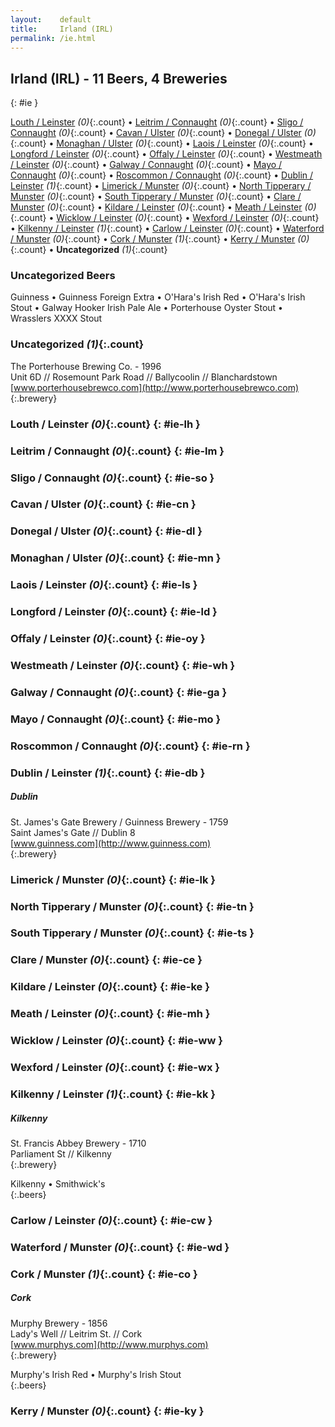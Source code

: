 ```yaml
---
layout:    default
title:     Irland (IRL)
permalink: /ie.html
---
```


## Irland (IRL) - 11 Beers, 4 Breweries
{: #ie }


[Louth / Leinster](#ie-lh) _(0)_{:.count} • [Leitrim / Connaught](#ie-lm) _(0)_{:.count} • [Sligo / Connaught](#ie-so) _(0)_{:.count} • [Cavan / Ulster](#ie-cn) _(0)_{:.count} • [Donegal / Ulster](#ie-dl) _(0)_{:.count} • [Monaghan / Ulster](#ie-mn) _(0)_{:.count} • [Laois / Leinster](#ie-ls) _(0)_{:.count} • [Longford / Leinster](#ie-ld) _(0)_{:.count} • [Offaly / Leinster](#ie-oy) _(0)_{:.count} • [Westmeath / Leinster](#ie-wh) _(0)_{:.count} • [Galway / Connaught](#ie-ga) _(0)_{:.count} • [Mayo / Connaught](#ie-mo) _(0)_{:.count} • [Roscommon / Connaught](#ie-rn) _(0)_{:.count} • [Dublin / Leinster](#ie-db) _(1)_{:.count} • [Limerick / Munster](#ie-lk) _(0)_{:.count} • [North Tipperary / Munster](#ie-tn) _(0)_{:.count} • [South Tipperary / Munster](#ie-ts) _(0)_{:.count} • [Clare / Munster](#ie-ce) _(0)_{:.count} • [Kildare / Leinster](#ie-ke) _(0)_{:.count} • [Meath / Leinster](#ie-mh) _(0)_{:.count} • [Wicklow / Leinster](#ie-ww) _(0)_{:.count} • [Wexford / Leinster](#ie-wx) _(0)_{:.count} • [Kilkenny / Leinster](#ie-kk) _(1)_{:.count} • [Carlow / Leinster](#ie-cw) _(0)_{:.count} • [Waterford / Munster](#ie-wd) _(0)_{:.count} • [Cork / Munster](#ie-co) _(1)_{:.count} • [Kerry / Munster](#ie-ky) _(0)_{:.count} • **Uncategorized** _(1)_{:.count}

### Uncategorized Beers

Guinness   • Guinness Foreign Extra   • O'Hara's Irish Red   • O'Hara's Irish Stout   • Galway Hooker Irish Pale Ale   • Porterhouse Oyster Stout   • Wrasslers XXXX Stout  


### Uncategorized _(1)_{:.count}


The Porterhouse Brewing Co. - 1996  <br>
Unit 6D // Rosemount Park Road // Ballycoolin // Blanchardstown  <br>
[www.porterhousebrewco.com](http://www.porterhousebrewco.com)  <br>
{:.brewery}




### Louth / Leinster _(0)_{:.count} {: #ie-lh }







### Leitrim / Connaught _(0)_{:.count} {: #ie-lm }







### Sligo / Connaught _(0)_{:.count} {: #ie-so }







### Cavan / Ulster _(0)_{:.count} {: #ie-cn }







### Donegal / Ulster _(0)_{:.count} {: #ie-dl }







### Monaghan / Ulster _(0)_{:.count} {: #ie-mn }







### Laois / Leinster _(0)_{:.count} {: #ie-ls }







### Longford / Leinster _(0)_{:.count} {: #ie-ld }







### Offaly / Leinster _(0)_{:.count} {: #ie-oy }







### Westmeath / Leinster _(0)_{:.count} {: #ie-wh }







### Galway / Connaught _(0)_{:.count} {: #ie-ga }







### Mayo / Connaught _(0)_{:.count} {: #ie-mo }







### Roscommon / Connaught _(0)_{:.count} {: #ie-rn }







### Dublin / Leinster _(1)_{:.count} {: #ie-db }




##### Dublin 


St. James's Gate Brewery / Guinness Brewery - 1759  <br>
Saint James's Gate // Dublin 8  <br>
[www.guinness.com](http://www.guinness.com)  <br>
{:.brewery}





### Limerick / Munster _(0)_{:.count} {: #ie-lk }







### North Tipperary / Munster _(0)_{:.count} {: #ie-tn }







### South Tipperary / Munster _(0)_{:.count} {: #ie-ts }







### Clare / Munster _(0)_{:.count} {: #ie-ce }







### Kildare / Leinster _(0)_{:.count} {: #ie-ke }







### Meath / Leinster _(0)_{:.count} {: #ie-mh }







### Wicklow / Leinster _(0)_{:.count} {: #ie-ww }







### Wexford / Leinster _(0)_{:.count} {: #ie-wx }







### Kilkenny / Leinster _(1)_{:.count} {: #ie-kk }




##### Kilkenny 


St. Francis Abbey Brewery - 1710  <br>
Parliament St // Kilkenny  <br>
{:.brewery}

Kilkenny   • Smithwick's  
{:.beers}




### Carlow / Leinster _(0)_{:.count} {: #ie-cw }







### Waterford / Munster _(0)_{:.count} {: #ie-wd }







### Cork / Munster _(1)_{:.count} {: #ie-co }




##### Cork 


Murphy Brewery - 1856  <br>
Lady's Well // Leitrim St. // Cork  <br>
[www.murphys.com](http://www.murphys.com)  <br>
{:.brewery}

Murphy's Irish Red   • Murphy's Irish Stout  
{:.beers}




### Kerry / Munster _(0)_{:.count} {: #ie-ky }






 
